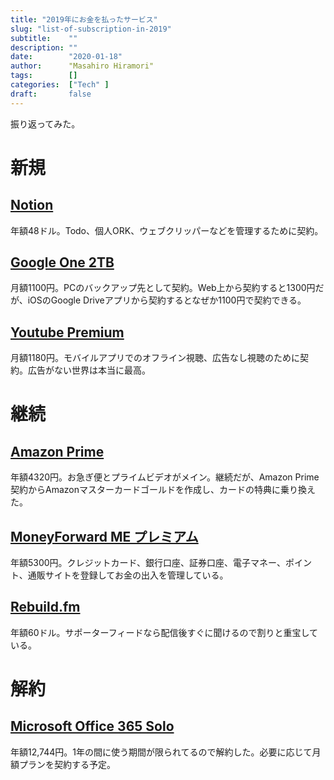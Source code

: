 ```yaml
---
title: "2019年にお金を払ったサービス"
slug: "list-of-subscription-in-2019"
subtitle:    ""
description: ""
date:        "2020-01-18"
author:      "Masahiro Hiramori"
tags:        []
categories:  ["Tech" ]
draft:       false
---
```


振り返ってみた。

# 新規

## [Notion](https://www.notion.so/)

年額48ドル。Todo、個人ORK、ウェブクリッパーなどを管理するために契約。

## [Google One 2TB](https://one.google.com/)

月額1100円。PCのバックアップ先として契約。Web上から契約すると1300円だが、iOSのGoogle Driveアプリから契約するとなぜか1100円で契約できる。

## [Youtube Premium](https://www.youtube.com/premium)

月額1180円。モバイルアプリでのオフライン視聴、広告なし視聴のために契約。広告がない世界は本当に最高。

# 継続

## [Amazon Prime](https://www.amazon.co.jp/gp/prime)

年額4320円。お急ぎ便とプライムビデオがメイン。継続だが、Amazon Prime契約からAmazonマスターカードゴールドを作成し、カードの特典に乗り換えた。

## [MoneyForward ME プレミアム](https://moneyforward.com/)

年額5300円。クレジットカード、銀行口座、証券口座、電子マネー、ポイント、通販サイトを登録してお金の出入を管理している。

## [Rebuild.fm](https://rebuild.fm/supporter/)

年額60ドル。サポーターフィードなら配信後すぐに聞けるので割りと重宝している。

# 解約

## [Microsoft Office 365 Solo](https://www.microsoft.com/ja-jp/store/d/office-365-solo/cfq7ttc0k5bc/0004)

年額12,744円。1年の間に使う期間が限られてるので解約した。必要に応じて月額プランを契約する予定。